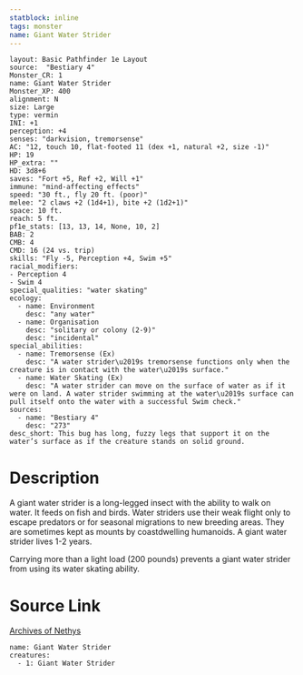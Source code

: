 ```yaml
---
statblock: inline
tags: monster
name: Giant Water Strider
---
```

```statblock
layout: Basic Pathfinder 1e Layout
source:  "Bestiary 4"
Monster_CR: 1
name: Giant Water Strider
Monster_XP: 400
alignment: N
size: Large
type: vermin
INI: +1
perception: +4
senses: "darkvision, tremorsense"
AC: "12, touch 10, flat-footed 11 (dex +1, natural +2, size -1)"
HP: 19
HP_extra: ""
HD: 3d8+6
saves: "Fort +5, Ref +2, Will +1"
immune: "mind-affecting effects"
speed: "30 ft., fly 20 ft. (poor)"
melee: "2 claws +2 (1d4+1), bite +2 (1d2+1)"
space: 10 ft.
reach: 5 ft.
pf1e_stats: [13, 13, 14, None, 10, 2]
BAB: 2
CMB: 4
CMD: 16 (24 vs. trip)
skills: "Fly -5, Perception +4, Swim +5"
racial_modifiers:
- Perception 4
- Swim 4
special_qualities: "water skating"
ecology:
  - name: Environment
    desc: "any water"
  - name: Organisation
    desc: "solitary or colony (2-9)"
    desc: "incidental"
special_abilities:
  - name: Tremorsense (Ex)
    desc: "A water strider\u2019s tremorsense functions only when the creature is in contact with the water\u2019s surface."
  - name: Water Skating (Ex)
    desc: "A water strider can move on the surface of water as if it were on land. A water strider swimming at the water\u2019s surface can pull itself onto the water with a successful Swim check."
sources:
  - name: "Bestiary 4"
    desc: "273"
desc_short: This bug has long, fuzzy legs that support it on the water’s surface as if the creature stands on solid ground.
```
# Description
A giant water strider is a long-legged insect with the ability to walk on water. It feeds on fish and birds. Water striders use their weak flight only to escape predators or for seasonal migrations to new breeding areas. They are sometimes kept as mounts by coastdwelling humanoids. A giant water strider lives 1-2 years.

Carrying more than a light load (200 pounds) prevents a giant water strider from using its water skating ability.
# Source Link
[Archives of Nethys](https://aonprd.com/MonsterDisplay.aspx?ItemName=Giant%20Water%20Strider)
```encounter-table
name: Giant Water Strider
creatures:
  - 1: Giant Water Strider
```
